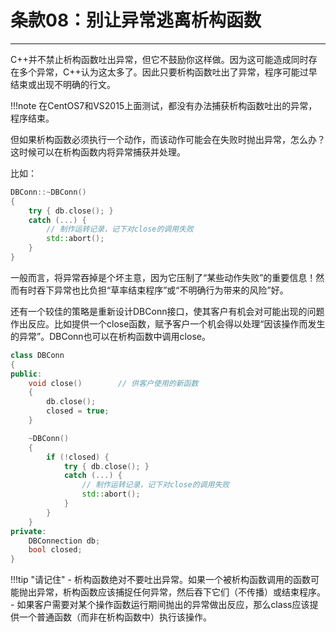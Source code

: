 # 条款08：别让异常逃离析构函数

---

C++并不禁止析构函数吐出异常，但它不鼓励你这样做。因为这可能造成同时存在多个异常，C++认为这太多了。因此只要析构函数吐出了异常，程序可能过早结束或出现不明确的行文。

!!!note
	在CentOS7和VS2015上面测试，都没有办法捕获析构函数吐出的异常，程序结束。

但如果析构函数必须执行一个动作，而该动作可能会在失败时抛出异常，怎么办？这时候可以在析构函数内将异常捕获并处理。

比如：

```c++
DBConn::~DBConn()
{
	try { db.close(); }
	catch (...) {
		// 制作运转记录，记下对close的调用失败
		std::abort();
	}
}
```

一般而言，将异常吞掉是个坏主意，因为它压制了“某些动作失败”的重要信息！然而有时吞下异常也比负担“草率结束程序”或“不明确行为带来的风险”好。

还有一个较佳的策略是重新设计DBConn接口，使其客户有机会对可能出现的问题作出反应。比如提供一个close函数，赋予客户一个机会得以处理“因该操作而发生的异常”。DBConn也可以在析构函数中调用close。

```c++
class DBConn
{
public:
	void close()		// 供客户使用的新函数
	{
		db.close();
		closed = true;
	}

	~DBConn()
	{
		if (!closed) {
			try { db.close(); }
			catch (...) {
				// 制作运转记录，记下对close的调用失败
				std::abort();
			}
		}
	}
private:
	DBConnection db;
	bool closed;
}
```

!!!tip "请记住"
	- 析构函数绝对不要吐出异常。如果一个被析构函数调用的函数可能抛出异常，析构函数应该捕捉任何异常，然后吞下它们（不传播）或结束程序。
	- 如果客户需要对某个操作函数运行期间抛出的异常做出反应，那么class应该提供一个普通函数（而非在析构函数中）执行该操作。